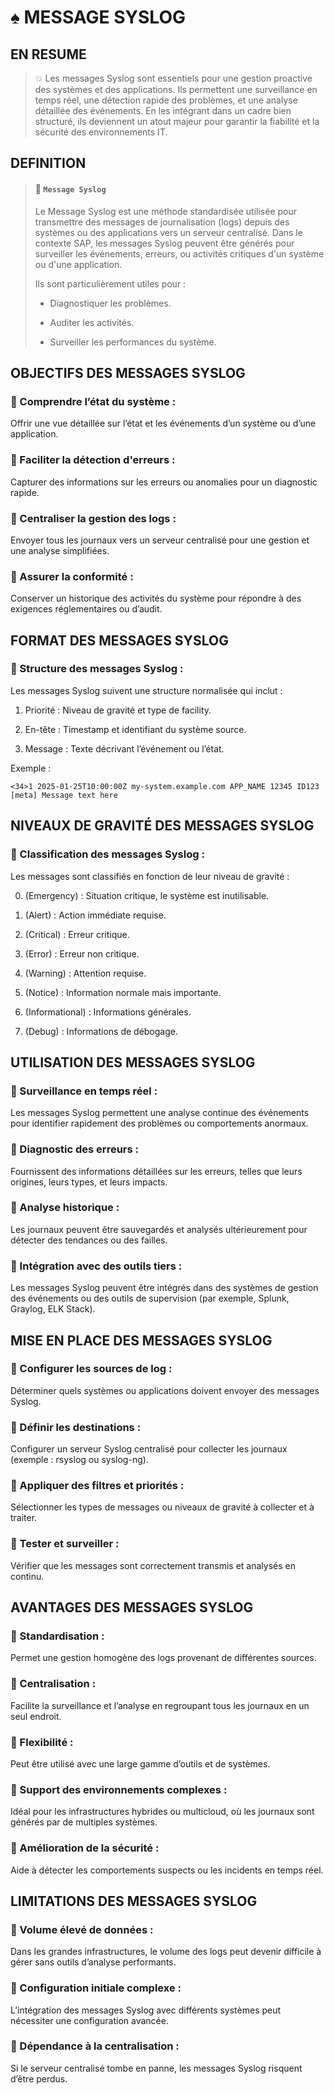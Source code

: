 # ♠ MESSAGE SYSLOG

## EN RESUME

> :boom: Les messages Syslog sont essentiels pour une gestion proactive des systèmes et des applications. Ils permettent une surveillance en temps réel, une détection rapide des problèmes, et une analyse détaillée des événements. En les intégrant dans un cadre bien structuré, ils deviennent un atout majeur pour garantir la fiabilité et la sécurité des environnements IT.

## DEFINITION

> #### :bookmark: `Message Syslog`
>
> Le Message Syslog est une méthode standardisée utilisée pour transmettre des messages de journalisation (logs) depuis des systèmes ou des applications vers un serveur centralisé.
> Dans le contexte SAP, les messages Syslog peuvent être générés pour surveiller les événements, erreurs, ou activités critiques d'un système ou d'une application.
>
> Ils sont particulièrement utiles pour :
>
> - Diagnostiquer les problèmes.
>
> - Auditer les activités.
>
> - Surveiller les performances du système.

## OBJECTIFS DES MESSAGES SYSLOG

### :small_red_triangle_down: Comprendre l’état du système :

Offrir une vue détaillée sur l’état et les événements d’un système ou d’une application.

### :small_red_triangle_down: Faciliter la détection d'erreurs :

Capturer des informations sur les erreurs ou anomalies pour un diagnostic rapide.

### :small_red_triangle_down: Centraliser la gestion des logs :

Envoyer tous les journaux vers un serveur centralisé pour une gestion et une analyse simplifiées.

### :small_red_triangle_down: Assurer la conformité :

Conserver un historique des activités du système pour répondre à des exigences réglementaires ou d’audit.

## FORMAT DES MESSAGES SYSLOG

### :small_red_triangle_down: Structure des messages Syslog :

Les messages Syslog suivent une structure normalisée qui inclut :

1. Priorité : Niveau de gravité et type de facility.

2. En-tête : Timestamp et identifiant du système source.

3. Message : Texte décrivant l’événement ou l’état.

Exemple :

```
<34>1 2025-01-25T10:00:00Z my-system.example.com APP_NAME 12345 ID123 [meta] Message text here
```

## NIVEAUX DE GRAVITÉ DES MESSAGES SYSLOG

### :small_red_triangle_down: Classification des messages Syslog :

Les messages sont classifiés en fonction de leur niveau de gravité :

0. (Emergency) : Situation critique, le système est inutilisable.

1. (Alert) : Action immédiate requise.

2. (Critical) : Erreur critique.

3. (Error) : Erreur non critique.

4. (Warning) : Attention requise.

5. (Notice) : Information normale mais importante.

6. (Informational) : Informations générales.

7. (Debug) : Informations de débogage.

## UTILISATION DES MESSAGES SYSLOG

### :small_red_triangle_down: Surveillance en temps réel :

Les messages Syslog permettent une analyse continue des événements pour identifier rapidement des problèmes ou comportements anormaux.

### :small_red_triangle_down: Diagnostic des erreurs :

Fournissent des informations détaillées sur les erreurs, telles que leurs origines, leurs types, et leurs impacts.

### :small_red_triangle_down: Analyse historique :

Les journaux peuvent être sauvegardés et analysés ultérieurement pour détecter des tendances ou des failles.

### :small_red_triangle_down: Intégration avec des outils tiers :

Les messages Syslog peuvent être intégrés dans des systèmes de gestion des événements ou des outils de supervision (par exemple, Splunk, Graylog, ELK Stack).

## MISE EN PLACE DES MESSAGES SYSLOG

### :small_red_triangle_down: Configurer les sources de log :

Déterminer quels systèmes ou applications doivent envoyer des messages Syslog.

### :small_red_triangle_down: Définir les destinations :

Configurer un serveur Syslog centralisé pour collecter les journaux (exemple : rsyslog ou syslog-ng).

### :small_red_triangle_down: Appliquer des filtres et priorités :

Sélectionner les types de messages ou niveaux de gravité à collecter et à traiter.

### :small_red_triangle_down: Tester et surveiller :

Vérifier que les messages sont correctement transmis et analysés en continu.

## AVANTAGES DES MESSAGES SYSLOG

### :small_red_triangle_down: Standardisation :

Permet une gestion homogène des logs provenant de différentes sources.

### :small_red_triangle_down: Centralisation :

Facilite la surveillance et l’analyse en regroupant tous les journaux en un seul endroit.

### :small_red_triangle_down: Flexibilité :

Peut être utilisé avec une large gamme d’outils et de systèmes.

### :small_red_triangle_down: Support des environnements complexes :

Idéal pour les infrastructures hybrides ou multicloud, où les journaux sont générés par de multiples systèmes.

### :small_red_triangle_down: Amélioration de la sécurité :

Aide à détecter les comportements suspects ou les incidents en temps réel.

## LIMITATIONS DES MESSAGES SYSLOG

### :small_red_triangle_down: Volume élevé de données :

Dans les grandes infrastructures, le volume des logs peut devenir difficile à gérer sans outils d’analyse performants.

### :small_red_triangle_down: Configuration initiale complexe :

L’intégration des messages Syslog avec différents systèmes peut nécessiter une configuration avancée.

### :small_red_triangle_down: Dépendance à la centralisation :

Si le serveur centralisé tombe en panne, les messages Syslog risquent d’être perdus.
